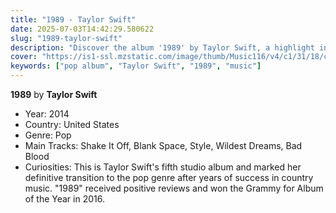 ```yaml
---
title: "1989 - Taylor Swift"
date: 2025-07-03T14:42:29.580622
slug: "1989-taylor-swift"
description: "Discover the album '1989' by Taylor Swift, a highlight in pop music."
cover: "https://is1-ssl.mzstatic.com/image/thumb/Music116/v4/c1/31/18/c131181b-ca3e-d945-16b2-48ea6bcd64d4/23UM1IM11868.rgb.jpg/250x250bb.jpg"
keywords: ["pop album", "Taylor Swift", "1989", "music"]
---
```


**1989** by **Taylor Swift**
- Year: 2014
- Country: United States
- Genre: Pop
- Main Tracks: Shake It Off, Blank Space, Style, Wildest Dreams, Bad Blood
- Curiosities: This is Taylor Swift's fifth studio album and marked her definitive transition to the pop genre after years of success in country music. "1989" received positive reviews and won the Grammy for Album of the Year in 2016.
